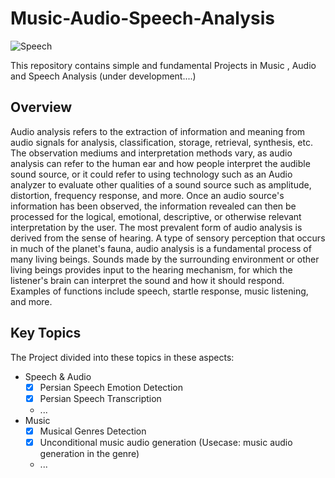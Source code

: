 # Music-Audio-Speech-Analysis
![Speech](https://github.com/Aliarcher/Music-Audio-Speech-Analysis/assets/53465519/2de3dabf-7c65-4290-bf16-5ef5762caa7b)

This repository contains simple and fundamental Projects in Music , Audio and Speech Analysis (under development....)
## Overview
Audio analysis refers to the extraction of information and meaning from audio signals for analysis, classification, storage, retrieval, synthesis, etc. The observation mediums and interpretation methods vary, as audio analysis can refer to the human ear and how people interpret the audible sound source, or it could refer to using technology such as an Audio analyzer to evaluate other qualities of a sound source such as amplitude, distortion, frequency response, and more. Once an audio source's information has been observed, the information revealed can then be processed for the logical, emotional, descriptive, or otherwise relevant interpretation by the user.
The most prevalent form of audio analysis is derived from the sense of hearing. A type of sensory perception that occurs in much of the planet's fauna, audio analysis is a fundamental process of many living beings. Sounds made by the surrounding environment or other living beings provides input to the hearing mechanism, for which the listener's brain can interpret the sound and how it should respond. Examples of functions include speech, startle response, music listening, and more.
## Key Topics
The Project divided into these topics in these aspects:
* Speech & Audio
  - [x] Persian Speech Emotion Detection
  - [x] Persian Speech Transcription
  * ...
* Music
  * [x] Musical Genres Detection
  * [x] Unconditional music audio generation (Usecase: music audio generation in the genre)
  * ...
